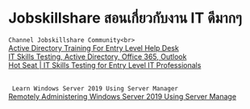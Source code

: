 # Jobskillshare สอนเกี่ยวกับงาน IT ดีมากๆ
 ```Channel Jobskillshare Community<br> ```<br>
 [Active Directory Training For Entry Level Help Desk](https://www.youtube.com/watch?v=zrCNGzwLjcU)<br>
 [IT Skills Testing, Active Directory, Office 365, Outlook](https://www.youtube.com/watch?v=Wb7cSHheFT8)<br>
 [Hot Seat | IT Skills Testing for Entry Level IT Professionals](https://www.youtube.com/watch?v=MimInKaFr3Q)<br>
 []()<br>
 
  ``` Learn Windows Server 2019 Using Server Manager```<br>
 [Remotely Administering Windows Server 2019 Using Server Manage](https://www.bing.com/videos/search?q=server+manager&docid=608028457112241911&mid=1257452D7E648E4DE2BD1257452D7E648E4DE2BD&view=detail&FORM=VIRE)<br>
 []()<br>
 []()<br>
 []()<br>
